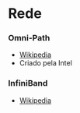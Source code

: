# Rede

### Omni-Path

* [Wikipedia](https://en.wikipedia.org/wiki/Omni-Path)
* Criado pela Intel

### InfiniBand

* [Wikipedia](https://en.wikipedia.org/wiki/InfiniBand)


